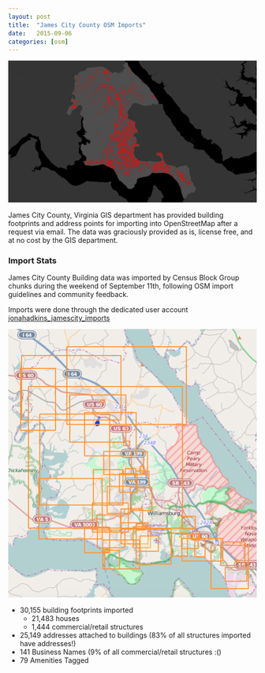 ```yaml
---
layout: post
title:  "James City County OSM Imports"
date:   2015-09-06
categories: [osm]
---
```


![](https://raw.githubusercontent.com/jonahadkins/jamescity-OSM-imports/master/jcc.jpg)

James City County, Virginia GIS department has provided building footprints and address points for importing into OpenStreetMap after a request via email. The data was graciously provided as is, license free, and at no cost by the GIS department.  

### Import Stats  

James City County Building data was imported by Census Block Group chunks during the weekend of September 11th, following OSM import guidelines and community feedback.

Imports were done through the dedicated user account [jonahadkins_jamescity_imports](https://www.openstreetmap.org/user/jonahadkins_jamescity_imports/history#map=11/37.3213/-76.7484&layers=D)  

![](https://raw.githubusercontent.com/jonahadkins/jamescity-OSM-imports/master/jcc_post_import.png)

* 30,155 building footprints imported  
   * 21,483 houses  
   * 1,444 commercial/retail structures  
* 25,149 addresses attached to buildings (83% of all structures imported have addresses!)  
* 141 Business Names (9% of all commercial/retail structures :()  
* 79 Amenities Tagged  

